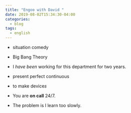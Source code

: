 ```yaml
---
title: "Engoo with David "
date: 2019-08-02T15:34:30-04:00
categories:
  - blog
tags:
  - english
---
```


- situation comedy 
- Big Bang Theory

- I *have been* working for this department for two years.
- present perfect continuous
- to make device*s*
- You are **on call** 24/7.
- The problem is I learn too slowly.